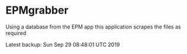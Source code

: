 # EPMgrabber
Using a database from the EPM app this application scrapes the files as required


Latest backup: Sun Sep 29 08:48:01 UTC 2019
